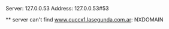 Server:		127.0.0.53
Address:	127.0.0.53#53

** server can't find www.cuccx1.lasegunda.com.ar: NXDOMAIN


